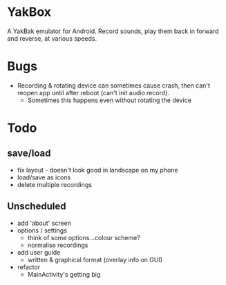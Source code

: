 YakBox
======

A YakBak emulator for Android. Record sounds, play them back in forward
and reverse, at various speeds.

# Bugs
- Recording & rotating device can sometimes cause crash, then can't
  reopen app until after reboot (can't init audio record).
    + Sometimes this happens even without rotating the device

# Todo
## save/load
- fix layout - doesn't look good in landscape on my phone
- load/save as icons
- delete multiple recordings

## Unscheduled
- add 'about' screen
- options / settings
    + think of some options...colour scheme?
    + normalise recordings
- add user guide
    + written & graphical format (overlay info on GUI)
- refactor
    + MainActivity's getting big
